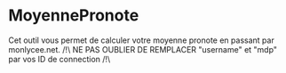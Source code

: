 # MoyennePronote
Cet outil vous permet de calculer votre moyenne pronote en passant par monlycee.net.
/!\ NE PAS OUBLIER DE REMPLACER "username" et "mdp" par vos ID de connection /!\
